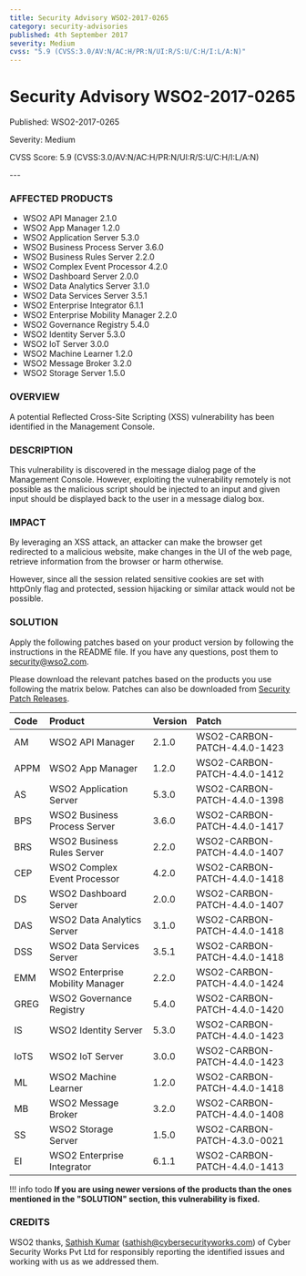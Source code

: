 ```yaml
---
title: Security Advisory WSO2-2017-0265
category: security-advisories
published: 4th September 2017
severity: Medium
cvss: "5.9 (CVSS:3.0/AV:N/AC:H/PR:N/UI:R/S:U/C:H/I:L/A:N)"
---
```


# Security Advisory WSO2-2017-0265

<p class="doc-info">Published: WSO2-2017-0265</p>
<p class="doc-info">Severity: Medium</p>
<p class="doc-info">CVSS Score: 5.9 (CVSS:3.0/AV:N/AC:H/PR:N/UI:R/S:U/C:H/I:L/A:N)</p>
---

### AFFECTED PRODUCTS
* WSO2 API Manager 2.1.0
* WSO2 App Manager 1.2.0
* WSO2 Application Server 5.3.0
* WSO2 Business Process Server 3.6.0
* WSO2 Business Rules Server 2.2.0
* WSO2 Complex Event Processor 4.2.0
* WSO2 Dashboard Server 2.0.0
* WSO2 Data Analytics Server 3.1.0
* WSO2 Data Services Server 3.5.1
* WSO2 Enterprise Integrator 6.1.1
* WSO2 Enterprise Mobility Manager  2.2.0
* WSO2 Governance Registry 5.4.0
* WSO2 Identity Server 5.3.0
* WSO2 IoT Server 3.0.0
* WSO2 Machine Learner 1.2.0
* WSO2 Message Broker 3.2.0
* WSO2 Storage Server 1.5.0


### OVERVIEW
A potential Reflected Cross-Site Scripting (XSS) vulnerability has been identified in the Management Console.


### DESCRIPTION
This vulnerability is discovered in the message dialog page of the Management Console. However, exploiting the vulnerability remotely is not possible as the malicious script should be injected to an input and given input should be displayed back to the user in a message dialog box.


### IMPACT
By leveraging an XSS attack, an attacker can make the browser get redirected to a malicious website, make changes in the UI of the web page, retrieve information from the browser or harm otherwise.

However, since all the session related sensitive cookies are set with httpOnly flag and protected, session hijacking or similar attack would not be possible.


### SOLUTION
Apply the following patches based on your product version by following the instructions in the README file. If you have any questions, post them to <security@wso2.com>.

Please download the relevant patches based on the products you use following the matrix below. Patches can also be downloaded from [Security Patch Releases](https://wso2.com/security-patch-releases/).


| **Code** | **Product**          | **Version** | **Patch**                      |
| :--- | :------ | :------ | :---- |
| AM   | WSO2 API Manager                 | 2.1.0 | WSO2-CARBON-PATCH-4.4.0-1423 |
| APPM | WSO2 App Manager                 | 1.2.0 | WSO2-CARBON-PATCH-4.4.0-1412 |
| AS   | WSO2 Application Server          | 5.3.0 | WSO2-CARBON-PATCH-4.4.0-1398 |
| BPS  | WSO2 Business Process Server     | 3.6.0 | WSO2-CARBON-PATCH-4.4.0-1417 |
| BRS  | WSO2 Business Rules Server       | 2.2.0 | WSO2-CARBON-PATCH-4.4.0-1407 |
| CEP  | WSO2 Complex Event Processor     | 4.2.0 | WSO2-CARBON-PATCH-4.4.0-1418 |
| DS   | WSO2 Dashboard Server            | 2.0.0 | WSO2-CARBON-PATCH-4.4.0-1407 |
| DAS  | WSO2 Data Analytics Server       | 3.1.0 | WSO2-CARBON-PATCH-4.4.0-1418 |
| DSS  | WSO2 Data Services Server        | 3.5.1 | WSO2-CARBON-PATCH-4.4.0-1418 |
| EMM  | WSO2 Enterprise Mobility Manager | 2.2.0 | WSO2-CARBON-PATCH-4.4.0-1424 |
| GREG | WSO2 Governance Registry         | 5.4.0 | WSO2-CARBON-PATCH-4.4.0-1420 |
| IS   | WSO2 Identity Server             | 5.3.0 | WSO2-CARBON-PATCH-4.4.0-1423 |
| IoTS | WSO2 IoT Server                  | 3.0.0 | WSO2-CARBON-PATCH-4.4.0-1423 |
| ML   | WSO2 Machine Learner             | 1.2.0 | WSO2-CARBON-PATCH-4.4.0-1418 |
| MB   | WSO2 Message Broker              | 3.2.0 | WSO2-CARBON-PATCH-4.4.0-1408 |
| SS   | WSO2 Storage Server              | 1.5.0 | WSO2-CARBON-PATCH-4.3.0-0021 |
| EI   | WSO2 Enterprise Integrator       | 6.1.1 | WSO2-CARBON-PATCH-4.4.0-1413 |


!!! info todo
    **If you are using newer versions of the products than the ones mentioned in the "SOLUTION" section, this vulnerability is fixed.**


### CREDITS
WSO2 thanks, [Sathish Kumar](https://www.linkedin.com/in/sathish-kumar-71330449/) (<sathish@cybersecurityworks.com>) of Cyber Security Works Pvt Ltd for responsibly reporting the identified issues and working with us as we addressed them.
